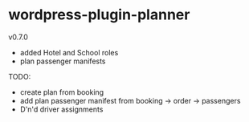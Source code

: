# wordpress-plugin-planner

v0.7.0
- added Hotel and School roles
- plan passenger manifests

TODO:
- create plan from booking
- add plan passenger manifest from booking -> order -> passengers
- D'n'd driver assignments
